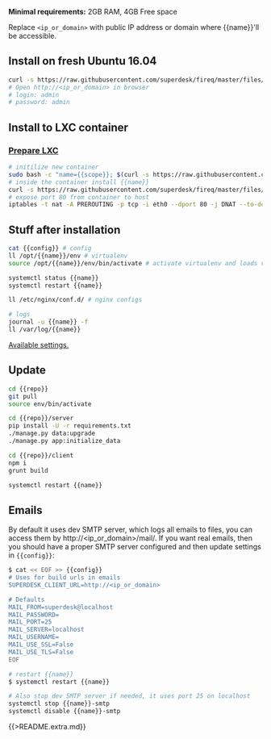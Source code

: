 **Minimal requirements:**
2GB RAM, 4GB Free space

Replace `<ip_or_domain>` with public IP address or domain where {{name}}'ll be accessible.

## Install on fresh Ubuntu 16.04
```sh
curl -s https://raw.githubusercontent.com/superdesk/fireq/master/files/{{name}}/install | sudo bash
# Open http://<ip_or_domain> in browser
# login: admin
# password: admin
```

## Install to LXC container

### [Prepare LXC](../../docs/lxc.md)

```sh
# initilize new container
sudo bash -c "name={{scope}}; $(curl -s https://raw.githubusercontent.com/superdesk/fireq/master/files/{{name}}/lxc-init)"
# inside the container install {{name}}
curl -s https://raw.githubusercontent.com/superdesk/fireq/master/files/{{name}}/install | bash
# expose port 80 from container to host
iptables -t nat -A PREROUTING -p tcp -i eth0 --dport 80 -j DNAT --to-destination $(sudo lxc-info -iH -n {{scope}})
```

## Stuff after installation
```sh
cat {{config}} # config
ll /opt/{{name}}/env # virtualenv
source /opt/{{name}}/env/bin/activate # activate virtualenv and loads variables from {{config}}

systemctl status {{name}}
systemctl restart {{name}}

ll /etc/nginx/conf.d/ # nginx configs

# logs
journal -u {{name}} -f
ll /var/log/{{name}}
```

[Available settings.](https://superdesk.readthedocs.io/en/latest/settings.html#default-settings)

## Update
```sh
cd {{repo}}
git pull
source env/bin/activate

cd {{repo}}/server
pip install -U -r requirements.txt
./manage.py data:upgrade
./manage.py app:initialize_data

cd {{repo}}/client
npm i
grunt build

systemctl restart {{name}}
```

## Emails
By default it uses dev SMTP server, which logs all emails to files, you can access them by http://<ip_or_domain>/mail/. If you want real emails, then you should have a proper SMTP server configured and then update settings in `{{config}}`:
```sh
$ cat << EOF >> {{config}}
# Uses for build urls in emails
SUPERDESK_CLIENT_URL=http://<ip_or_domain>

# Defaults
MAIL_FROM=superdesk@localhost
MAIL_PASSWORD=
MAIL_PORT=25
MAIL_SERVER=localhost
MAIL_USERNAME=
MAIL_USE_SSL=False
MAIL_USE_TLS=False
EOF

# restart {{name}}
$ systemctl restart {{name}}

# Also stop dev SMTP server if needed, it uses port 25 on localhost
systemctl stop {{name}}-smtp
systemctl disable {{name}}-smtp

```

{{>README.extra.md}}
